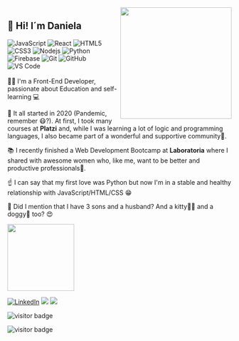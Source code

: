 
<img align='right' src= "https://user-images.githubusercontent.com/72564646/138130223-357f828d-caf0-4ab8-b966-803125289dcc.png"  width="250">

##  👋 Hi! I´m Daniela

![JavaScript](https://img.shields.io/badge/-JavaScript-%23F7DF1C?style=flat-square&logo=javascript&logoColor=000000&labelColor=%23F7DF1C&color=%23FFCE5A)
![React](https://img.shields.io/badge/-React-61DAFB?style=flat-square&logo=react&logoColor=ffffff)
![HTML5](https://img.shields.io/badge/-HTML5-%23E44D27?style=flat-square&logo=html5&logoColor=ffffff)
![CSS3](https://img.shields.io/badge/-CSS3-6f42c1?style=flat-square&logo=css3)
![Nodejs](https://img.shields.io/badge/-Nodejs-339933?style=flat-square&logo=Node.js&logoColor=ffffff)
![Python](http://img.shields.io/badge/-Python-3776AB?style=flat-square&logo=python&logoColor=ffffff)
![Firebase](https://img.shields.io/badge/-Firebase-FFCA28?style=flat-square&logo=firebase&logoColor=ffffff)
![Git](https://img.shields.io/badge/-Git-%23F05032?style=flat-square&logo=git&logoColor=%23ffffff)
![GitHub](https://img.shields.io/badge/-GitHub-181717?style=flat-square&logo=github)
![VS Code](http://img.shields.io/badge/-VS%20Code-d63384?style=flat-square&logo=visual-studio-code&logoColor=ffffff)
<br>
<br>
👩‍💻 I'm a Front-End Developer, passionate about Education and self-learning 💻 <br>

🌱 It all started in 2020 (Pandemic, remember 😷?). At first, I took many courses at **Platzi** and, while I was learning a lot of logic and programming languages, I also became part of a wonderful and supportive community💚. <br>

📚 I recently finished a Web Development Bootcamp at **Laboratoria** where I shared with awesome women who, like me, want to be better and productive professionals💛.<br>
 
☝ I can say that my first love was Python but now I'm in a stable and healthy relationship with JavaScript/HTML/CSS 😁 <br>
 
💑 Did I mention that I have 3 sons and a husband? And a kitty🐱‍👤 and a doggy🐶 too? 😍
<br/>

<a href="https://github.com/danif70"><img height="150em" src="https://github-readme-stats.vercel.app/api?username=danif70&show_icons=true&theme=synthwave" /></a>
<p align="center">

<a href="https://www.linkedin.com/in/danielafunesv" target="_blank"><img src="https://img.shields.io/badge/LinkedIn-%230077B5.svg?&style=flat-square&logo=linkedin&logoColor=white" alt="LinkedIn"></a>
<a href="mailto:danielafunesv@gmail.com"> <img src="https://img.shields.io/badge/-Gmail-c14438?style=flat-square&logo=Gmail&logoColor=white"></a>
<a href="https://twitter.com/danielafunesv"><img src="https://img.shields.io/badge/-Twitter-1ca0f1?style=flat-square&logo=twitter&logoColor=white"></a>
 </p>
 
![visitor badge](https://visitor-badge.glitch.me/badge?page_id=danif70.visitor-badge&left_color=deeppink&right_color=purple&left_text=Hello%20Visitors)

![visitor badge](https://visitor-badge.glitch.me/badge?page_id=danif70.visitor-badge&left_color=deeppink&right_color=purple&left_text=HelloVisitors)
